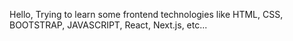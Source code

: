 Hello,
Trying to learn some frontend technologies like HTML, CSS, BOOTSTRAP, JAVASCRIPT, React, Next.js, etc...
